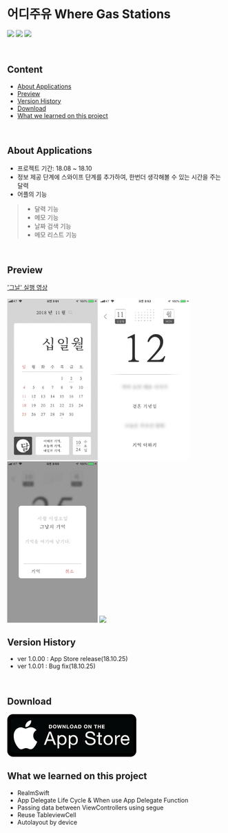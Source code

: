 # 어디주유 Where Gas Stations
<p align="left">
<img src="https://img.shields.io/badge/swift-4.2-blue.svg" />
<img src="https://img.shields.io/badge/xcode-10.0-green.svg" />
<img src="https://img.shields.io/badge/ios-12.0-yellow.svg" />
</p>
<br>

## Content

- [About Applications](#about-applications)
- [Preview](#preview)
- [Version History](#version-history)
- [Download](#download)
- [What we learned on this project](#what-we-learned-on-this-project)

<br>

## About Applications

- 프로젝트 기간: 18.08 ~ 18.10
- 정보 제공 단계에 스와이프 단계를 추가하여, 한번더 생각해볼 수 있는 시간을 주는 달력
- 어플의 기능
>- 달력 기능
>- 메모 기능
>- 날짜 검색 기능
>- 메모 리스트 기능

<br>

## Preview
<p align="left">
<a href="https://vimeo.com/297006585"> '그날' 실행 영상 </a> <br><br>

<img src="PreviewImages/firstImage.jpeg" width="210" />
<img src="PreviewImages/secondImage.jpeg" width="210" />
<img src="PreviewImages/thirdImage.jpeg" width="210" />
<img src="PreviewImages/ListImage.jpeg" width="210" />
</p>

## Version History

- ver 1.0.00 : App Store release(18.10.25)
- ver 1.0.01 : Bug fix(18.10.25)

<br>

## Download
<a href="https://itunes.apple.com/kr/app/그날/id1439946124"> ![Available](PreviewImages/storeImage.png)
</a>
<br>

## What we learned on this project

- RealmSwift
- App Delegate Life Cycle & When use App Delegate Function
- Passing data between ViewControllers using segue
- Reuse TableviewCell
- Autolayout by device

<br>

